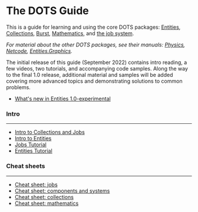 # The DOTS Guide

This is a guide for learning and using the core DOTS packages: [Entities](https://docs.unity3d.com/Packages/com.unity.entities@latest/), [Collections](https://docs.unity3d.com/Packages/com.unity.collections@latest/), [Burst](https://docs.unity3d.com/Packages/com.unity.burst@latest/), [Mathematics](https://docs.unity3d.com/Packages/com.unity.mathematics@latest/), and [the job system](https://docs.unity3d.com/Manual/JobSystem.html). 

*For material about the other DOTS packages, see their manuals: [Physics](https://docs.unity3d.com/Packages/com.unity.physics@latest/), [Netcode](https://docs.unity3d.com/Packages/com.unity.netcode@latest/), [Entities.Graphics](https://docs.unity3d.com/Packages/com.unity.entities.graphics@latest/).*

The initial release of this guide (September 2022) contains intro reading, a few videos, two tutorials, and accompanying code samples. Along the way to the final 1.0 release, additional material and samples will be added covering more advanced topics and demonstrating solutions to common problems.

- [What's new in Entities 1.0-experimental](./whats-new.md)

### Intro
---
- [Intro to Collections and Jobs](./intro/intro-jobs.md)
- [Intro to Entities](./intro/intro-entities.md)
- [Jobs Tutorial](./jobs_tutorial/README.md)
- [Entities Tutorial](./entities_tutorial/README.md)


### Cheat sheets
---

- [Cheat sheet: jobs](./cheatsheet/jobs.md)
- [Cheat sheet: components and systems](./cheatsheet/components_systems.md)
- [Cheat sheet: collections](./cheatsheet/collections.md)
- [Cheat sheet: mathematics](./cheatsheet/mathematics.md)






